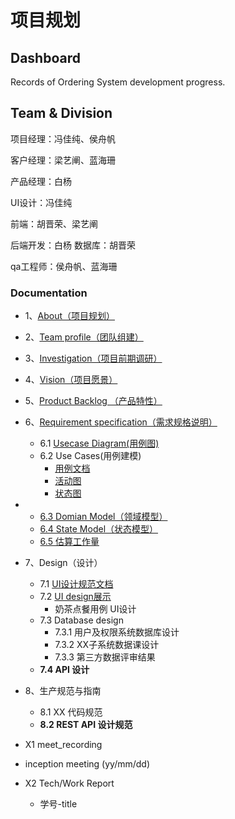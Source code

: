 # 项目规划

## Dashboard
Records of Ordering System development progress.

## Team & Division

项目经理：冯佳纯、侯舟帆

客户经理：梁艺阐、蓝海珊

产品经理：白杨

UI设计：冯佳纯

前端：胡晋荣、梁艺阐

后端开发：白杨
数据库：胡晋荣

qa工程师：侯舟帆、蓝海珊



### Documentation

- 1、[About（项目规划）]()
- 2、[Team profile（团队组建）](https://github.com/2018SystemAnalysis/Wechat-Odering-System/blob/master/documents/team_profile.md)
- 3、[Investigation（项目前期调研）](https://github.com/2018SystemAnalysis/Wechat-Odering-System/blob/master/documents/team_profile.md)
- 4、[Vision（项目愿景）]()
- 5、[Product Backlog （产品特性）]()
- 6、[Requirement specification（需求规格说明）]()
  - 6.1 [Usecase Diagram(用例图)](https://github.com/2018SystemAnalysis/Wechat-Odering-System/blob/master/documents/usecase.md)
  - 6.2 Use Cases(用例建模)
    - [用例文档](https://github.com/2018SystemAnalysis/Wechat-Odering-System/blob/master/documents/%E7%94%A8%E4%BE%8B%E6%96%87%E6%A1%A3.md)
    - [活动图](https://github.com/2018SystemAnalysis/Wechat-Odering-System/blob/master/documents/%E6%B4%BB%E5%8A%A8%E5%9B%BE.md)
    - [状态图](https://github.com/2018SystemAnalysis/Wechat-Odering-System/blob/master/documents/%E7%8A%B6%E6%80%81%E5%9B%BE.md)
- - [6.3 Domian Model（领域模型）](https://github.com/2018SystemAnalysis/Wechat-Odering-System/blob/master/documents/%E9%A2%86%E5%9F%9F%E6%A8%A1%E5%9E%8B.md)
  - [6.4 State Model（状态模型）](https://github.com/2018SystemAnalysis/Wechat-Odering-System/blob/master/documents/****.md)
  - [6.5 估算工作量](https://github.com/2018SystemAnalysis/Wechat-Odering-System/blob/master/documents/%E4%BC%B0%E7%AE%97%E5%B7%A5%E4%BD%9C%E9%87%8F.md)
- 7、Design（设计）
  - 7.1 [UI设计规范文档](https://github.com/2018SystemAnalysis/Wechat-Odering-System/blob/master/documents/UIBacklog.md)
  - 7.2 [UI design展示](https://github.com/2018SystemAnalysis/Wechat-Odering-System/blob/master/documents/UI-Design.md)
    - 奶茶点餐用例 UI设计
  - 7.3 Database design
    - 7.3.1 用户及权限系统数据库设计
    - 7.3.2 XX子系统数据课设计
    - 7.3.3 第三方数据评审结果
  - **7.4 API 设计**
- 8、生产规范与指南
  - 8.1 XX 代码规范
  - **8.2 REST API 设计规范**
  
 - X1 meet_recording
  - inception meeting (yy/mm/dd)
- X2 Tech/Work Report
  - 学号-title





